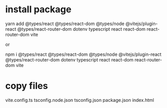 # install package

yarn add @types/react @types/react-dom @types/node @vitejs/plugin-react @types/react-router-dom dotenv typescript react react-dom react-router-dom vite

or

npm i @types/react @types/react-dom @types/node @vitejs/plugin-react @types/react-router-dom dotenv typescript react react-dom react-router-dom vite

# copy files

vite.config.ts
tsconfig.node.json
tsconfig.json
package.json
index.html
